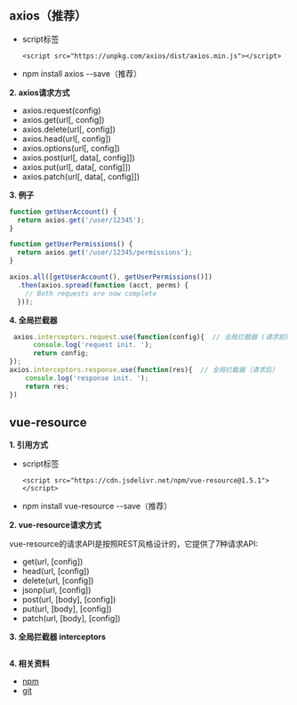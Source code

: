 ## axios（推荐）
  - script标签

     ```<script src="https://unpkg.com/axios/dist/axios.min.js"></script>```

  - npm install axios --save（推荐）

**2. axios请求方式**
- axios.request(config)
- axios.get(url[, config])
- axios.delete(url[, config])
- axios.head(url[, config])
- axios.options(url[, config])
- axios.post(url[, data[, config]])
- axios.put(url[, data[, config]])
- axios.patch(url[, data[, config]])

**3. 例子**
```js
function getUserAccount() {
  return axios.get('/user/12345');
}

function getUserPermissions() {
  return axios.get('/user/12345/permissions');
}

axios.all([getUserAccount(), getUserPermissions()])
  .then(axios.spread(function (acct, perms) {
    // Both requests are now complete
  }));
```
**4. 全局拦截器**
```js
 axios.interceptors.request.use(function(config){  // 全局拦截器 (请求前)
      console.log('request init. ');
      return config;
});
axios.interceptors.response.use(function(res){  // 全局拦截器（请求后）
    console.log('response init. ');
    return res;
})
```


## vue-resource
**1. 引用方式**
  - script标签

     ```<script src="https://cdn.jsdelivr.net/npm/vue-resource@1.5.1"></script>```

  - npm install vue-resource --save（推荐）

**2. vue-resource请求方式**

vue-resource的请求API是按照REST风格设计的，它提供了7种请求API:
  - get(url, [config])
  - head(url, [config])
  - delete(url, [config])
  - jsonp(url, [config])
  - post(url, [body], [config])
  - put(url, [body], [config])
  - patch(url, [body], [config])

**3. 全局拦截器 interceptors**
```js
```
**4. 相关资料**
  - [npm](https://www.npmjs.com/package/vue-resource)
  - [git](https://github.com/pagekit/vue-resource/blob/HEAD/docs/http.md)
